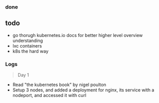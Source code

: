 
### done


## todo

- go thorugh kubernetes.io docs for better higher level overview understanding
- lxc containers
- k8s the hard way


### Logs

> Day 1

- Read "the kubernetes book" by nigel poulton
- Setup 3 nodes, and added a deployment for nginx, its service with a nodeport, and accessed it with curl



